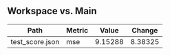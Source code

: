 ## Workspace vs. Main
| Path            | Metric   | Value   | Change   |
|-----------------|----------|---------|----------|
| test_score.json | mse      | 9.15288 | 8.38325  |
